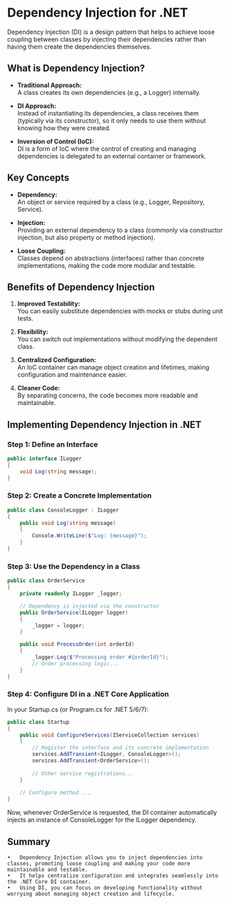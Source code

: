 # Dependency Injection for .NET

Dependency Injection (DI) is a design pattern that helps to achieve loose coupling between classes by injecting their dependencies rather than having them create the dependencies themselves.

## What is Dependency Injection?

- **Traditional Approach:**  
  A class creates its own dependencies (e.g., a Logger) internally.
  
- **DI Approach:**  
  Instead of instantiating its dependencies, a class receives them (typically via its constructor), so it only needs to use them without knowing how they were created.

- **Inversion of Control (IoC):**  
  DI is a form of IoC where the control of creating and managing dependencies is delegated to an external container or framework.

## Key Concepts

- **Dependency:**  
  An object or service required by a class (e.g., Logger, Repository, Service).

- **Injection:**  
  Providing an external dependency to a class (commonly via constructor injection, but also property or method injection).

- **Loose Coupling:**  
  Classes depend on abstractions (interfaces) rather than concrete implementations, making the code more modular and testable.

## Benefits of Dependency Injection

1. **Improved Testability:**  
   You can easily substitute dependencies with mocks or stubs during unit tests.
   
2. **Flexibility:**  
   You can switch out implementations without modifying the dependent class.
   
3. **Centralized Configuration:**  
   An IoC container can manage object creation and lifetimes, making configuration and maintenance easier.
   
4. **Cleaner Code:**  
   By separating concerns, the code becomes more readable and maintainable.

## Implementing Dependency Injection in .NET

### Step 1: Define an Interface

```csharp
public interface ILogger
{
    void Log(string message);
}
```
### Step 2: Create a Concrete Implementation

```csharp
public class ConsoleLogger : ILogger
{
    public void Log(string message)
    {
        Console.WriteLine($"Log: {message}");
    }
}
```

### Step 3: Use the Dependency in a Class

```csharp
public class OrderService
{
    private readonly ILogger _logger;

    // Dependency is injected via the constructor
    public OrderService(ILogger logger)
    {
        _logger = logger;
    }

    public void ProcessOrder(int orderId)
    {
        _logger.Log($"Processing order #{orderId}");
        // Order processing logic...
    }
}
```

### Step 4: Configure DI in a .NET Core Application
In your Startup.cs (or Program.cs for .NET 5/6/7):
```csharp
public class Startup
{
    public void ConfigureServices(IServiceCollection services)
    {
        // Register the interface and its concrete implementation
        services.AddTransient<ILogger, ConsoleLogger>();
        services.AddTransient<OrderService>();
        
        // Other service registrations...
    }
    
    // Configure method ...
}
```

Now, whenever OrderService is requested, the DI container automatically injects an instance of ConsoleLogger for the ILogger dependency.

## Summary
	•	Dependency Injection allows you to inject dependencies into classes, promoting loose coupling and making your code more maintainable and testable.
	•	It helps centralize configuration and integrates seamlessly into the .NET Core DI container.
	•	Using DI, you can focus on developing functionality without worrying about managing object creation and lifecycle.
